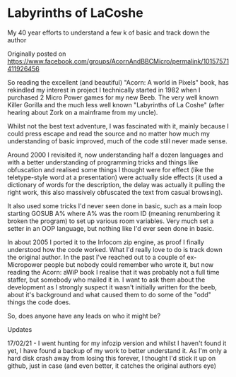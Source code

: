 # Labyrinths of LaCoshe
My 40 year efforts to understand a few k of basic and track down the author


Originally posted on https://www.facebook.com/groups/AcornAndBBCMicro/permalink/10157571411926456

So reading the excellent (and beautiful) "Acorn: A world in Pixels" book, has rekindled my interest in project I technically started in 1982 when I purchased 2 Micro Power games for my new Beeb. The very well known Killer Gorilla and the much less well known "Labyrinths of La Coshe" (after hearing about Zork on a mainframe from my uncle).

Whilst not the best text adventure, I was fascinated with it, mainly because I could press escape and read the source and no matter how much my understanding of basic improved, much of the code still never made sense.

Around 2000 I revisited it, now understanding half a dozen languages and with a better understanding of programming tricks and things like obfuscation and realised some things I thought were for effect (like the teletype-style word at a presentation) were actually side effects (it used a dictionary of words for the description, the delay was actually it pulling the right work, this also massively obfuscated the text from casual browsing).

It also used some tricks I'd never seen done in basic, such as a main loop starting  GOSUB A% where A% was the room ID (meaning renumbering it broken the program) to set up various room variables. Very much set a setter in an OOP language, but nothing like I'd ever seen done in basic.

In about 2005 I ported it to the Infocom zip engine, as proof I finally understood how the code worked.
What I'd really love to do is track down the original author. In the past I've reached out to a couple of ex-Micropower people but nobody could remember who wrote it, but now reading the Acorn: aWiP book I realise that it was probably not a full time staffer, but somebody who mailed it in. I want to ask them about the development as I strongly suspect it wasn't initially written for the beeb, about it's background and what caused them to do some of the "odd" things the code does.

So, does anyone have any leads on who it might be? 


Updates

17/02/21 - I went hunting for my infozip version and whilst I haven't found it yet, I have found a backup of my work to better understand it. As I'm only a hard disk crash away from losing this forever, I thought I'd stick it up on github, just in case (and even better, it catches the original authors eye)

